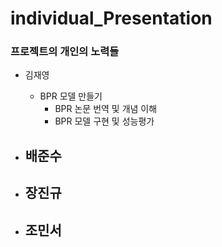 # individual_Presentation

### **프로젝트의 개인의 노력들**
  - 김재영
    - BPR 모델 만들기
      - BPR 논문 번역 및 개념 이해
      - BPR 모델 구현 및 성능평가

  - 배준수
    - 

  - 장진규
    - 

  - 조민서
    - 
  


